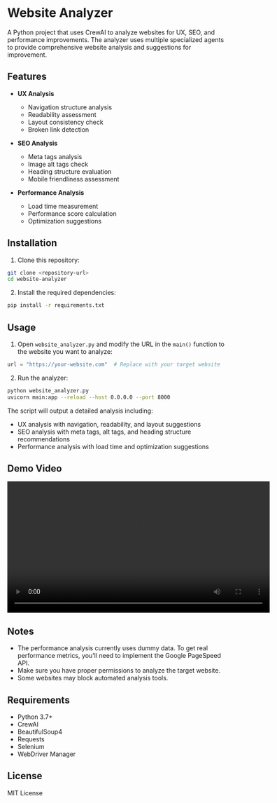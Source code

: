 # Website Analyzer

A Python project that uses CrewAI to analyze websites for UX, SEO, and performance improvements. The analyzer uses multiple specialized agents to provide comprehensive website analysis and suggestions for improvement.

## Features

- **UX Analysis**
  - Navigation structure analysis
  - Readability assessment
  - Layout consistency check
  - Broken link detection

- **SEO Analysis**
  - Meta tags analysis
  - Image alt tags check
  - Heading structure evaluation
  - Mobile friendliness assessment

- **Performance Analysis**
  - Load time measurement
  - Performance score calculation
  - Optimization suggestions

## Installation

1. Clone this repository:
```bash
git clone <repository-url>
cd website-analyzer
```

2. Install the required dependencies:
```bash
pip install -r requirements.txt
```

## Usage

1. Open `website_analyzer.py` and modify the URL in the `main()` function to the website you want to analyze:
```python
url = "https://your-website.com"  # Replace with your target website
```

2. Run the analyzer:
```bash
python website_analyzer.py
uvicorn main:app --reload --host 0.0.0.0 --port 8000
```

The script will output a detailed analysis including:
- UX analysis with navigation, readability, and layout suggestions
- SEO analysis with meta tags, alt tags, and heading structure recommendations
- Performance analysis with load time and optimization suggestions

## Demo Video

<video src="https://github.com/itsimmad/website_analyzer/blob/main/Website%20analyzer1.mp4" controls width="600"></video>

## Notes

- The performance analysis currently uses dummy data. To get real performance metrics, you'll need to implement the Google PageSpeed API.
- Make sure you have proper permissions to analyze the target website.
- Some websites may block automated analysis tools.

## Requirements

- Python 3.7+
- CrewAI
- BeautifulSoup4
- Requests
- Selenium
- WebDriver Manager

## License

MIT License
